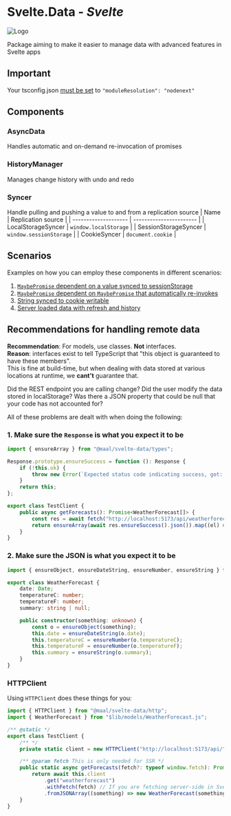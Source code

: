 # Svelte.Data - _Svelte_

![Logo](https://raw.githubusercontent.com/MathiasFrost/Svelte.StoresPlus/main/logo.png)

Package aiming to make it easier to manage data with advanced features in Svelte apps

## Important

Your tsconfig.json [must be set](https://kit.svelte.dev/docs/packaging#typescript) to `"moduleResolution": "nodenext"`

## Components

### AsyncData

Handles automatic and on-demand re-invocation of promises

### HistoryManager

Manages change history with undo and redo

### Syncer

Handle pulling and pushing a value to and from a replication source
| Name                 | Replication source      |
| -------------------- | ----------------------- |
| LocalStorageSyncer   | `window.localStorage`   |
| SessionStorageSyncer | `window.sessionStorage` |
| CookieSyncer         | `document.cookie`       |

## Scenarios

Examples on how you can employ these components in different scenarios:

1. [`MaybePromise` dependent on a value synced to sessionStorage](./src/routes/scenario/0/%2Bpage.svelte)
2. [`MaybePromise` dependent on `MaybePromise` that automatically re-invokes](./src/routes/scenario/1/%2Bpage.svelte)
3. [String synced to cookie writable](./src/routes/scenario/2/%2Bpage.svelte)
4. [Server loaded data with refresh and history](./src/routes/scenario/3/%2Bpage.svelte)

## Recommendations for handling remote data

**Recommendation**: For models, use classes. **Not** interfaces.  
**Reason**: interfaces exist to tell TypeScript that "this object is guaranteed to have these members".  
This is fine at build-time, but when dealing with data stored at various locations at runtime, we **cant't** guarantee that.

Did the REST endpoint you are calling change? Did the user modify the data stored in localStorage? Was there a JSON property that could be null that your code has not accounted for?

All of these problems are dealt with when doing the following:

### 1. Make sure the `Response` is what you expect it to be

```ts
import { ensureArray } from "@maal/svelte-data/types";

Response.prototype.ensureSuccess = function (): Response {
	if (!this.ok) {
		throw new Error(`Expected status code indicating success, got: ${this.status} ${this.statusText}`);
	}
	return this;
};

export class TestClient {
	public async getForecasts(): Promise<WeatherForecast[]> {
		const res = await fetch("http://localhost:5173/api/weatherforecast");
		return ensureArray(await res.ensureSuccess().json()).map((el) => new WeatherForecast(el));
	}
}
```

### 2. Make sure the JSON is what you expect it to be

```ts
import { ensureObject, ensureDateString, ensureNumber, ensureString } from "@maal/svelte-data";

export class WeatherForecast {
	date: Date;
	temperatureC: number;
	temperatureF: number;
	summary: string | null;

	public constructor(something: unknown) {
		const o = ensureObject(something);
		this.date = ensureDateString(o.date);
		this.temperatureC = ensureNumber(o.temperatureC);
		this.temperatureF = ensureNumber(o.temperatureF);
		this.summary = ensureString(o.summary);
	}
}
```

### HTTPClient

Using `HTTPClient` does these things for you:

```ts
import { HTTPClient } from "@maal/svelte-data/http";
import { WeatherForecast } from "$lib/models/WeatherForecast.js";

/** @static */
export class TestClient {
	/** */
	private static client = new HTTPClient("http://localhost:5173/api/", HTTPClient.backendInit());

	/** @param fetch This is only needed for SSR */
	public static async getForecasts(fetch?: typeof window.fetch): Promise<WeatherForecast[]> {
		return await this.client
			.get("weatherforecast")
			.withFetch(fetch) // If you are fetching server-side in SvelteKit's `load` function
			.fromJSONArray((something) => new WeatherForecast(something));
	}
}
```

